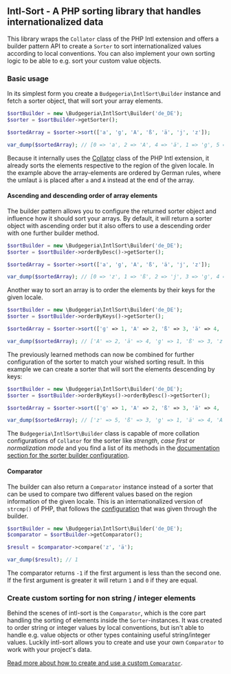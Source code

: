 ## Intl-Sort - A PHP sorting library that handles internationalized data

This library wraps the `Collator` class of the PHP Intl extension and offers a builder pattern
API to create a `Sorter` to sort internationalized values according to local conventions. You can also
implement your own sorting logic to be able to e.g. sort your custom value objects.

### Basic usage

In its simplest form you create a `Budgegeria\IntlSort\Builder` instance and fetch a
sorter object, that will sort your array elements.

```php
$sortBuilder = new \Budgegeria\IntlSort\Builder('de_DE');
$sorter = $sortBuilder->getSorter();

$sortedArray = $sorter->sort(['a', 'g', 'A', 'ß', 'ä', 'j', 'z']);

var_dump($sortedArray); // [0 => 'a', 2 => 'A', 4 => 'ä', 1 => 'g', 5 => 'j', 3 => 'ß', 6 => 'z'];
```

Because it internally uses the [Collator](https://www.php.net/manual/en/class.collator.php)
class of the PHP Intl extension, it already sorts the elements respective to the region of
the given locale. In the example above the array-elements are ordered by German rules, where
the umlaut `ä` is placed after `a` and `A` instead at the end of the array.

#### Ascending and descending order of array elements

The builder pattern allows you to configure the returned sorter object and influence how
it should sort your arrays. By default, it will return a sorter object with ascending order but
it also offers to use a descending order with one further builder method.

```php
$sortBuilder = new \Budgegeria\IntlSort\Builder('de_DE');
$sorter = $sortBuilder->orderByDesc()->getSorter();

$sortedArray = $sorter->sort(['a', 'g', 'A', 'ß', 'ä', 'j', 'z']);

var_dump($sortedArray); // [0 => 'z', 1 => 'ß', 2 => 'j', 3 => 'g', 4 => 'ä', 5 => 'A', 6 => 'a',];
```

Another way to sort an array is to order the elements by their keys for the given locale.

```php
$sortBuilder = new \Budgegeria\IntlSort\Builder('de_DE');
$sorter = $sortBuilder->orderByKeys()->getSorter();

$sortedArray = $sorter->sort(['g' => 1, 'A' => 2, 'ß' => 3, 'ä' => 4, 'z' => 5]);

var_dump($sortedArray); // ['A' => 2, 'ä' => 4, 'g' => 1, 'ß' => 3, 'z' => 5];
```

The previously learned methods can now be combined for further configuration of the sorter to
match your wished sorting result. In this example we can create a sorter that will sort the
elements descending by keys:

```php
$sortBuilder = new \Budgegeria\IntlSort\Builder('de_DE');
$sorter = $sortBuilder->orderByKeys()->orderByDesc()->getSorter();

$sortedArray = $sorter->sort(['g' => 1, 'A' => 2, 'ß' => 3, 'ä' => 4, 'z' => 5]);

var_dump($sortedArray); // ['z' => 5, 'ß' => 3, 'g' => 1, 'ä' => 4, 'A' => 2,];
```

The `Budgegeria\IntlSort\Builder` class is capable of more collation configurations of `Collator`
for the sorter like _strength_, _case first_ or _normalization mode_ and you find a list of its methods
in the [documentation section for the sorter builder configuration](sorter-builder.md).

#### Comparator

The builder can also return a `Comparator` instance instead of a sorter that can be used to compare
two different values based on the region information of the given locale. This is an internationalized
version of `strcmp()` of PHP, that follows the [configuration](sorter-builder.md) that was given
through the builder.

```php
$sortBuilder = new \Budgegeria\IntlSort\Builder('de_DE');
$comparator = $sortBuilder->getComparator();

$result = $comparator->compare('z', 'ä');

var_dump($result); // 1
```

The comparator returns `-1` if the first argument is less than the second one. If the first argument
is greater it will return `1` and `0` if they are equal.

### Create custom sorting for non string / integer elements

Behind the scenes of intl-sort is the `Comparator`, which is the core part handling the sorting of elements inside
the `Sorter`-instances. It was created to order string or integer values by local conventions, but isn't able to handle
e.g. value objects or other types containing useful string/integer values. Luckily intl-sort allows you to create and
use your own `Comparator` to work with your project's data.

[Read more about how to create and use a custom `Comparator`](custom-comparator.md).